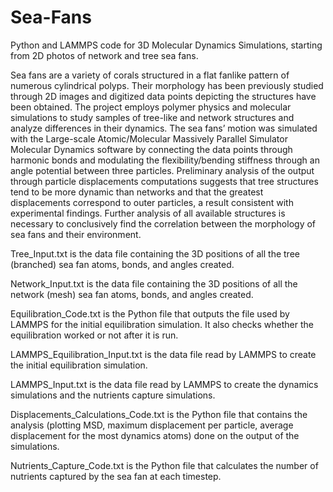 # Sea-Fans
Python and LAMMPS code for 3D Molecular Dynamics Simulations, starting from 2D photos of network and tree sea fans.

Sea fans are a variety of corals structured in a flat fanlike pattern of numerous cylindrical polyps. Their morphology has been previously studied through 2D images and digitized data points depicting the structures have been obtained. The project employs polymer physics and molecular simulations to study samples of tree-like and network structures and analyze differences in their dynamics. The sea fans’ motion was simulated with the Large-scale Atomic/Molecular Massively Parallel Simulator Molecular Dynamics software by connecting the data points through harmonic bonds and modulating the flexibility/bending stiffness through an angle potential between three particles. Preliminary analysis of the output through particle displacements computations suggests that tree structures tend to be more dynamic than networks and that the greatest displacements correspond to outer particles, a result consistent with experimental findings. Further analysis of all available structures is necessary to conclusively find the correlation between the morphology of sea fans and their environment. 

Tree_Input.txt is the data file containing the 3D positions of all the tree (branched) sea fan atoms, bonds, and angles created. 

Network_Input.txt is the data file containing the 3D positions of all the network (mesh) sea fan atoms, bonds, and angles created. 

Equilibration_Code.txt is the Python file that outputs the file used by LAMMPS for the initial equilibration simulation. It also checks whether the equilibration worked or not after it is run. 

LAMMPS_Equilibration_Input.txt is the data file read by LAMMPS to create the initial equilibration simulation. 

LAMMPS_Input.txt is the data file read by LAMMPS to create the dynamics simulations and the nutrients capture simulations.

Displacements_Calculations_Code.txt is the Python file that contains the analysis (plotting MSD, maximum displacement per particle, average displacement for the most dynamics atoms) done on the output of the simulations. 

Nutrients_Capture_Code.txt is the Python file that calculates the number of nutrients captured by the sea fan at each timestep.
